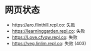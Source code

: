 # 网页状态
- https://aro.flinthill.repl.co: 失败
- https://learninggarden.repl.co: 失败
- https://Love.cfvqw.repl.co: 失败
- https://veg.linlim.repl.co: 失败 (403)
